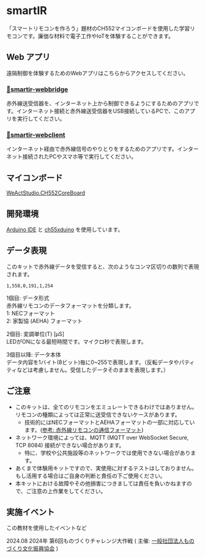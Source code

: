 # smartIR

「スマートリモコンを作ろう」題材のCH552マイコンボードを使用した学習リモコンです。廉価な材料で電子工作やIoTを体験することができます。

## Web アプリ

遠隔制御を体験するためのWebアプリはこちらからアクセスしてください。

### [🌉smartir-webbridge](https://iceetrdi.github.io/smartir-webbridge/)

赤外線送受信器を、インターネット上から制御できるようにするためのアプリです。インターネット接続と赤外線送受信器をUSB接続しているPCで、このアプリを実行してください。

### [📡smartir-webclient](https://iceetrdi.github.io/smartir-webclient/)

インターネット経由で赤外線信号のやりとりをするためのアプリです。インターネット接続されたPCやスマホ等で実行してください。

## マイコンボード

[WeActStudio.CH552CoreBoard](https://github.com/WeActStudio/WeActStudio.CH552CoreBoard)

## 開発環境

[Arduino IDE](https://www.arduino.cc/en/software) と [ch55xduino](https://github.com/DeqingSun/ch55xduino) を使用しています。

## データ表現

このキットで赤外線データを受信すると、次のようなコンマ区切りの数列で表現されます。

```
1,558,0,191,1,254
```

1個目: データ形式  
赤外線リモコンのデータフォーマットを分類します。  
1: NECフォーマット  
2: 家製協 (AEHA) フォーマット  

2個目: 変調単位(T) [μS]  
LEDがONになる最短時間です。マイクロ秒で表現します。

3個目以降: データ本体  
データ内容を1バイト(8ビット)毎に0~255で表現します。（反転データやパティティなどは考慮しません。受信したデータそのままを表現します。）

## ご注意

- このキットは、全てのリモコンをエミュレートできるわけではありません。リモコンの種類によっては正常に送受信できないケースがあります。
  - 技術的にはNECフォーマットとAEHAフォーマットの一部に対応しています。([参考: 赤外線リモコンの通信フォーマット](http://elm-chan.org/docs/ir_format.html))
- ネットワーク環境によっては、MQTT (MQTT over WebSocket Secure, TCP 8084) 接続ができない場合があります。
  - 特に、学校や公共施設等のネットワークでは使用できない場合があります。
- あくまで体験用キットですので、実使用に対するテストはしておりません。もし活用する場合はご自身の判断と責任の下ご使用ください。
- 本キットにおける故障やその他損害につきましては責任を負いかねますので、ご注意の上作業をしてください。

## 実施イベント

この教材を使用したイベントなど

2024.08 2024年 第6回ものづくりチャレンジ大作戦 ( 主催: [一般社団法人ものづくり文化振興協会](https://sites.google.com/view/monodukuri-bunka/) )

